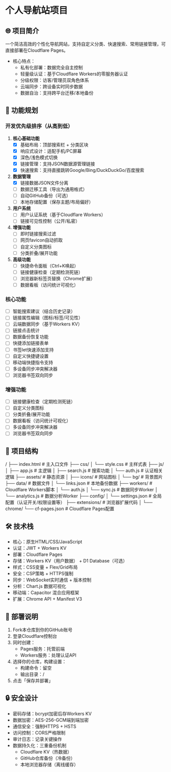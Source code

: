 # 个人导航站项目

## 🌐 项目简介
一个简洁高效的个性化导航网站，支持自定义分类、快速搜索、常用链接管理，可直接部署在Cloudflare Pages。

- 核心特点：
  - 私有化部署：数据完全自主控制
  - 轻量级认证：基于Cloudflare Workers的零服务器认证
  - 分级权限：访客/管理员双角色体系
  - 云端同步：跨设备实时同步数据
  - 数据自治：支持跨平台迁移/本地备份

## 🚀 功能规划
### 开发优先级排序（从高到低）

1. **核心基础功能**
   - [x] 基础布局：顶部搜索栏 + 分类区块
   - [x] 响应式设计：适配手机/PC屏幕
   - [x] 深色/浅色模式切换
   - [x] 链接管理：支持JSON数据源管理链接
   - [x] 快速搜索：支持直接跳转Google/Bing/DuckDuckGo/百度搜索

2. **数据管理**
   - [x] 链接数据JSON文件分离
   - [ ] 数据迁移工具（导出为通用格式）
   - [ ] 自动GitHub备份（可选）
   - [ ] 本地存储配置（保存主题/布局偏好）

3. **用户系统**
   - [ ] 用户认证系统（基于Cloudflare Workers）
   - [ ] 链接可见性控制（公开/私密）

4. **增强功能**
   - [ ] 即时链接搜索过滤
   - [ ] 网页favicon自动抓取
   - [ ] 自定义分类图标
   - [ ] 分类折叠/展开功能

5. **高级功能**
   - [ ] 快捷命令面板（Ctrl+K唤起）
   - [ ] 链接健康检查（定期检测死链）
   - [ ] 浏览器新标签页替换（Chrome扩展）
   - [ ] 数据看板（访问统计可视化）

### 核心功能
- [ ] 智能搜索建议（结合历史记录）
- [ ] 链接属性编辑（图标/标签/可见性）
- [ ] 云端数据同步（基于Workers KV）
- [ ] 链接点击统计
- [ ] 数据备份恢复功能
- [ ] 快捷添加链接表单
- [ ] 书签let快速添加支持
- [ ] 自定义快捷键设置
- [ ] 移动端快捷指令支持
- [ ] 多设备同步冲突解决器
- [ ] 浏览器书签双向同步

### 增强功能
- [ ] 链接健康检查（定期检测死链）
- [ ] 自定义分类图标
- [ ] 分类折叠/展开功能
- [ ] 数据看板（访问统计可视化）
- [ ] 多设备同步冲突解决器
- [ ] 浏览器书签双向同步

## 📂 项目结构
/
├── index.html          # 主入口文件
├── css/
│   └── style.css       # 主样式表
├── js/
│   ├── app.js          # 主逻辑
│   ├── search.js       # 搜索功能
│   └── auth.js         # 认证相关逻辑
├── assets/             # 静态资源
│   ├── icons/          # 网站图标
│   └── bg/             # 背景图片
├── data/               # 数据文件
│   └── links.json      # 本地备份数据
├── workers/            # Cloudflare Workers脚本
│   └── auth.js
│   └── sync.js         # 数据同步Worker
│   └── analytics.js    # 数据分析Worker
├── config/
│   └── settings.json  # 全局配置（认证开关/权限设置等）
├── extensions/         # 浏览器扩展代码
│   └── chrome/
└── cf-pages.json       # Cloudflare Pages配置

## 🛠️ 技术栈
- 核心：原生HTML/CSS/JavaScript
- 认证：JWT + Workers KV
- 部署：Cloudflare Pages
- 存储：Workers KV（用户数据） + D1 Database（可选）
- 样式：CSS变量 + Flex/Grid布局
- 安全：CSP策略 + HTTPS强制
- 同步：WebSocket实时通信 + 版本控制
- 分析：Chart.js 数据可视化
- 移动端：Capacitor 混合应用框架
- 扩展：Chrome API + Manifest V3

## 🚄 部署说明
1. Fork本仓库到你的GitHub账号
2. 登录Cloudflare控制台
3. 同时创建：
   - Pages服务：托管前端
   - Workers服务：处理认证API
4. 选择你的仓库，构建设置：
   - 构建命令：留空
   - 输出目录：/
5. 点击「保存并部署」

## 🔒 安全设计
- 密码存储：bcrypt加密后存Workers KV
- 数据加密：AES-256-GCM端到端加密
- 通信安全：强制HTTPS + HSTS
- 访问控制：CORS严格限制
- 审计日志：记录关键操作
- 数据持久化：三重备份机制
  - Cloudflare KV（热数据）
  - GitHub仓库备份（冷备份）
  - 本地浏览器存储（离线缓存）